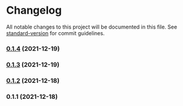 # Changelog

All notable changes to this project will be documented in this file. See [standard-version](https://github.com/conventional-changelog/standard-version) for commit guidelines.

### [0.1.4](https://github.com/jolt-network/cli-utils/compare/v0.1.3...v0.1.4) (2021-12-19)

### [0.1.3](https://github.com/jolt-network/cli-utils/compare/v0.1.2...v0.1.3) (2021-12-19)

### [0.1.2](https://github.com/jolt-network/cli-utils/compare/v0.1.1...v0.1.2) (2021-12-18)

### 0.1.1 (2021-12-18)
